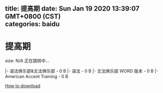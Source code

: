 
title: 提高期
date: Sun Jan 19 2020 13:39:07 GMT+0800 (CST)    
categories: baidu
---

# 提高期
size: N/A
 正在跳转中...
 
|- 语法俱乐部&文法俱乐部 - 0 B
|- 语法 - 0 B
|- 文法俱乐部 WORD 版本 - 0 B
|- American Accent Training - 0 B

[How to download](https://bpcam.bemobtrk.com/go/2ceec3aa-1ca2-46d6-b9ff-aaa5c184517c?jno=2183)